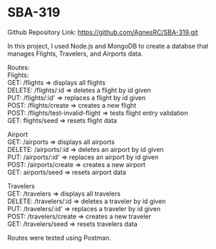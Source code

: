 # SBA-319

Github Repository Link: https://github.com/AgnesRC/SBA-319.git

In this project, I used Node.js and MongoDB to create a databse that manages Flights, Travelers, and Airports data.

Routes:  
Flights:  
GET: /flights => displays all flights  
DELETE: /flights/:id => deletes a flight by id given  
PUT: /flights/:id' => replaces a flight by id given  
POST: /flights/create => creates a new flight  
POST: /flights/test-invalid-flight => tests flight entry validation  
GET: flights/seed => resets flight data 

Airport   
GET: /airports => displays all airports  
DELETE: /airports/:id => deletes an airport by id given  
PUT: /airports/:id' => replaces an airport by id given  
POST: /airports/create => creates a new airport  
GET: airports/seed => resets airport data  

Travelers  
GET: /travelers => displays all travelers  
DELETE: /travelers/:id => deletes a traveler by id given  
PUT: /travelers/:id' => replaces a traveler by id given  
POST: /travelers/create => creates a new traveler  
GET: /travelers/seed => resets travelers data  



Routes were tested using Postman.
